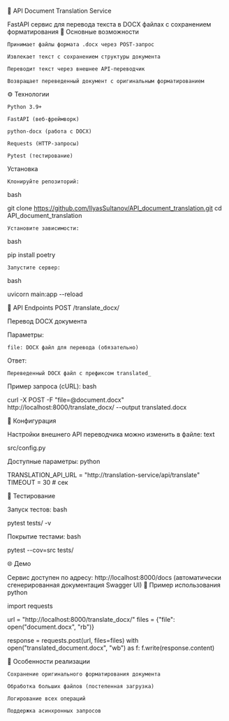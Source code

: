 📄 API Document Translation Service

FastAPI сервис для перевода текста в DOCX файлах с сохранением форматирования
🚀 Основные возможности

    Принимает файлы формата .docx через POST-запрос

    Извлекает текст с сохранением структуры документа

    Переводит текст через внешнее API-переводчик

    Возвращает переведенный документ с оригинальным форматированием

⚙️ Технологии

    Python 3.9+

    FastAPI (веб-фреймворк)

    python-docx (работа с DOCX)

    Requests (HTTP-запросы)

    Pytest (тестирование)

Установка

    Клонируйте репозиторий:

bash

git clone https://github.com/IlyasSultanov/API_document_translation.git
cd API_document_translation

    Установите зависимости:

bash

pip install poetry

    Запустите сервер:

bash

uvicorn main:app --reload

📡 API Endpoints
POST /translate_docx/

Перевод DOCX документа

Параметры:

    file: DOCX файл для перевода (обязательно)

Ответ:

    Переведенный DOCX файл с префиксом translated_

Пример запроса (cURL):
bash

curl -X POST -F "file=@document.docx" http://localhost:8000/translate_docx/ --output translated.docx

🔧 Конфигурация

Настройки внешнего API переводчика можно изменить в файле:
text

src/config.py

Доступные параметры:
python

TRANSLATION_API_URL = "http://translation-service/api/translate"
TIMEOUT = 30  # сек

🧪 Тестирование

Запуск тестов:
bash

pytest tests/ -v

Покрытие тестами:
bash

pytest --cov=src tests/

🌐 Демо

Сервис доступен по адресу:
http://localhost:8000/docs
(автоматически сгенерированная документация Swagger UI)
📝 Пример использования
python

import requests

url = "http://localhost:8000/translate_docx/"
files = {"file": open("document.docx", "rb")}

response = requests.post(url, files=files)
with open("translated_document.docx", "wb") as f:
    f.write(response.content)

📌 Особенности реализации

    Сохранение оригинального форматирования документа

    Обработка больших файлов (постепенная загрузка)

    Логирование всех операций

    Поддержка асинхронных запросов